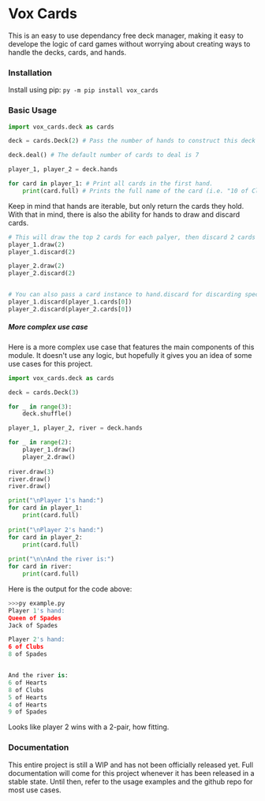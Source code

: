 # Vox Cards
This is an easy to use dependancy free deck manager, making it easy to develope the logic of
card games without worrying about creating ways to handle the decks, cards, and hands.

### Installation
Install using pip:
`py -m pip install vox_cards`

### Basic Usage
```Python
import vox_cards.deck as cards

deck = cards.Deck(2) # Pass the number of hands to construct this deck with.

deck.deal() # The default number of cards to deal is 7

player_1, player_2 = deck.hands

for card in player_1: # Print all cards in the first hand.
    print(card.full) # Prints the full name of the card (i.e. "10 of Clubs").
```
Keep in mind that hands are iterable, but only return the cards they hold.
With that in mind, there is also the ability for hands to draw and discard cards.
```Python
# This will draw the top 2 cards for each palyer, then discard 2 cards at random.
player_1.draw(2)
player_1.discard(2)

player_2.draw(2)
player_2.discard(2)


# You can also pass a card instance to hand.discard for discarding specific card(s).
player_1.discard(player_1.cards[0])
player_2.discard(player_2.cards[0])
```

##### More complex use case
Here is a more complex use case that features the main components of this module. It doesn't use any logic, but hopefully it gives you an idea of some use cases for this project.
```Python
import vox_cards.deck as cards

deck = cards.Deck(3)

for _ in range(3):
    deck.shuffle()

player_1, player_2, river = deck.hands

for _ in range(2):
    player_1.draw()
    player_2.draw()
    
river.draw(3)
river.draw()
river.draw()

print("\nPlayer 1's hand:")
for card in player_1:
    print(card.full)
    
print("\nPlayer 2's hand:")
for card in player_2:
    print(card.full)
    
print("\n\nAnd the river is:")
for card in river:
    print(card.full)
```

Here is the output for the code above:
```Python
>>>py example.py
Player 1's hand:
Queen of Spades
Jack of Spades

Player 2's hand:
6 of Clubs
8 of Spades


And the river is:
6 of Hearts
8 of Clubs
5 of Hearts
4 of Hearts
9 of Spades
```

Looks like player 2 wins with a 2-pair, how fitting.

### Documentation
This entire project is still a WIP and has not been officially released yet.
Full documentation will come for this project whenever it has been released
in a stable state. Until then, refer to the usage examples and the github
repo for most use cases.
